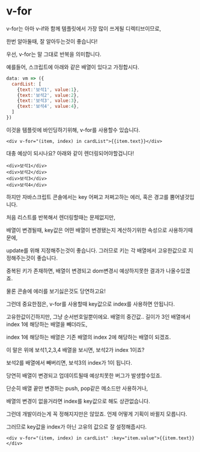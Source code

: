 # v-for

v-for는 아마 v-if와 함께 템플릿에서 가장 많이 쓰게될 디렉티브이므로,

한번 알아둘때, 잘 알아두는것이 좋습니다!

우선, v-for는 말 그대로 반복을 의미합니다.

예를들어, 스크립트에 아래와 같은 배열이 있다고 가정합시다.

```javascript
data: vm => ({
  cardList: [
    {text:'보석1', value:1},
    {text:'보석2', value:2},
    {text:'보석3', value:3},
    {text:'보석4', value:4},
  ]
})
```

이것을 템플릿에 바인딩하기위해, v-for를 사용할수 있습니다.

```markup
<div v-for="(item, index) in cardList">{{item.text}}</div>
```

대충 예상이 되시나요? 아래와 같이 렌더링되어야할겁니다!

```markup
<div>보석1</div>
<div>보석2</div>
<div>보석3</div>
<div>보석4</div>
```

하지만 자바스크립트 콘솔에서는 key 어쩌고 저쩌고하는 에러, 혹은 경고를 뿜어낼것입니다.

처음 리스트를 반복해서 렌더링할때는 문제없지만,

배열이 변경될때, key값은 어떤 배열이 변경됐는지 계산하기위한 속성으로 사용하기때문에,

update를 위해 지정해주는것이 좋습니다. 그러므로 키는 각 배열에서 고유한값으로 지정해주는것이 좋습니다.

중복된 키가 존재하면, 배열이 변경되고 dom변경시 예상하지못한 결과가 나올수있겠죠.

물론 콘솔에 에러를 보기싫은것도 당연하고요!

그런데 중요한점은, v-for를 사용할때 key값으로 index를 사용하면 안됩니다.

고유한값이긴하지만, 그냥 순서번호일뿐이에요. 배열의 중간값.. 길이가 3인 배열에서 index 1에 해당하는 배열을 빼더라도,

index 1에 해당하는 배열은 기존 배열의 index 2에 해당하는 배열이 되겠죠.

이 말은 위에 보석1,2,3,4 배열을 보시면, 보석2가 index 1이죠?

보석2를 배열에서 빼버리면, 보석3의 index가 1이 됩니다.

당연히 배열이 변경되고 업데이트될때 예상치못한 버그가 발생할수있죠.

단순히 배열 끝만 변경하는 push, pop같은 메소드만 사용하거나,

배열의 변경이 없을거라면 index를 key값으로 해도 상관없습니다.

그런데 개발이라는게 꼭 정해지지만은 않았죠. 언제 어떻게 기획이 바뀔지 모릅니다.

그러므로 key값을 index가 아닌 고유의 값으로 잘 설정해줍시다.

```markup
<div v-for="(item, index) in cardList" :key="item.value">{{item.text}}</div>
```

